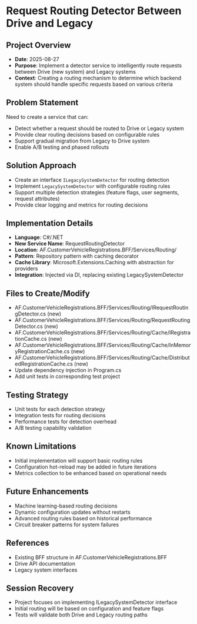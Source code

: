 # Request Routing Detector Between Drive and Legacy

## Project Overview
- **Date**: 2025-08-27
- **Purpose**: Implement a detector service to intelligently route requests between Drive (new system) and Legacy systems
- **Context**: Creating a routing mechanism to determine which backend system should handle specific requests based on various criteria

## Problem Statement
Need to create a service that can:
- Detect whether a request should be routed to Drive or Legacy system
- Provide clear routing decisions based on configurable rules
- Support gradual migration from Legacy to Drive system
- Enable A/B testing and phased rollouts

## Solution Approach
- Create an interface `ILegacySystemDetector` for routing detection
- Implement `LegacySystemDetector` with configurable routing rules
- Support multiple detection strategies (feature flags, user segments, request attributes)
- Provide clear logging and metrics for routing decisions

## Implementation Details
- **Language**: C#/.NET
- **New Service Name**: RequestRoutingDetector
- **Location**: AF.CustomerVehicleRegistrations.BFF/Services/Routing/
- **Pattern**: Repository pattern with caching decorator
- **Cache Library**: Microsoft.Extensions.Caching with abstraction for providers
- **Integration**: Injected via DI, replacing existing LegacySystemDetector

## Files to Create/Modify
- AF.CustomerVehicleRegistrations.BFF/Services/Routing/IRequestRoutingDetector.cs (new)
- AF.CustomerVehicleRegistrations.BFF/Services/Routing/RequestRoutingDetector.cs (new)
- AF.CustomerVehicleRegistrations.BFF/Services/Routing/Cache/IRegistrationCache.cs (new)
- AF.CustomerVehicleRegistrations.BFF/Services/Routing/Cache/InMemoryRegistrationCache.cs (new)
- AF.CustomerVehicleRegistrations.BFF/Services/Routing/Cache/DistributedRegistrationCache.cs (new)
- Update dependency injection in Program.cs
- Add unit tests in corresponding test project

## Testing Strategy
- Unit tests for each detection strategy
- Integration tests for routing decisions
- Performance tests for detection overhead
- A/B testing capability validation

## Known Limitations
- Initial implementation will support basic routing rules
- Configuration hot-reload may be added in future iterations
- Metrics collection to be enhanced based on operational needs

## Future Enhancements
- Machine learning-based routing decisions
- Dynamic configuration updates without restarts
- Advanced routing rules based on historical performance
- Circuit breaker patterns for system failures

## References
- Existing BFF structure in AF.CustomerVehicleRegistrations.BFF
- Drive API documentation
- Legacy system interfaces

## Session Recovery
- Project focuses on implementing ILegacySystemDetector interface
- Initial routing will be based on configuration and feature flags
- Tests will validate both Drive and Legacy routing paths